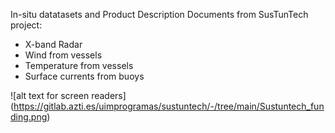 In-situ datatasets and Product Description Documents from SusTunTech project:
- X-band Radar
- Wind from vessels
- Temperature from vessels
- Surface currents from buoys

![alt text for screen readers] (https://gitlab.azti.es/uimprogramas/sustuntech/-/tree/main/Sustuntech_funding.png)

